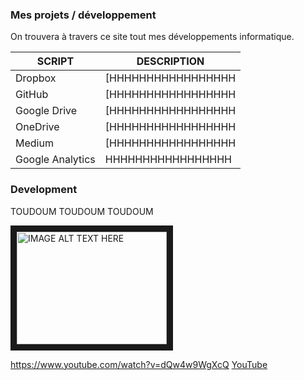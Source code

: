 
### Mes projets / développement

On trouvera à travers ce site tout mes développements informatique.

| SCRIPT | DESCRIPTION |
| ------ | ------ |
| Dropbox | [HHHHHHHHHHHHHHHHH |
| GitHub | [HHHHHHHHHHHHHHHHH |
| Google Drive | [HHHHHHHHHHHHHHHHH |
| OneDrive | [HHHHHHHHHHHHHHHHH |
| Medium | [HHHHHHHHHHHHHHHHH|
| Google Analytics | HHHHHHHHHHHHHHHHH|


### Development

TOUDOUM TOUDOUM TOUDOUM 

<a href="http://www.youtube.com/watch?feature=player_embedded&v=dQw4w9WgXcQ
" target="_blank"><img src="http://img.youtube.com/vi/dQw4w9WgXcQ/0.jpg" 
alt="IMAGE ALT TEXT HERE" width="240" height="180" border="10" /></a>


https://www.youtube.com/watch?v=dQw4w9WgXcQ 
[YouTube](https://www.youtube.com/watch?v=dQw4w9WgXcQ)
